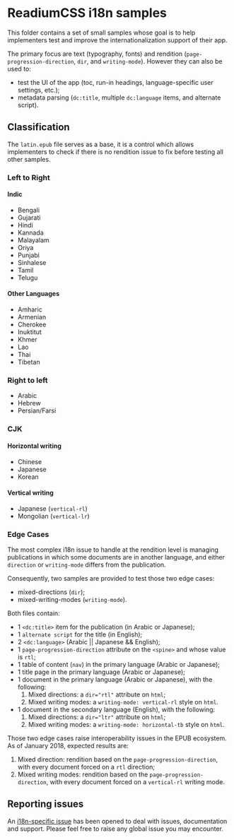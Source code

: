 # ReadiumCSS i18n samples

This folder contains a set of small samples whose goal is to help implementers test and improve the internationalization support of their app.

The primary focus are text (typography, fonts) and rendition (`page-progression-direction`, `dir`, and `writing-mode`). However they can also be used to: 

- test the UI of the app (toc, run-in headings, language-specific user settings, etc.);
- metadata parsing (`dc:title`, multiple `dc:language` items, and alternate script).

## Classification

The `latin.epub` file serves as a base, it is a control which allows implementers to check if there is no rendition issue to fix before testing all other samples.

### Left to Right 

#### Indic

- Bengali
- Gujarati
- Hindi
- Kannada
- Malayalam
- Oriya
- Punjabi
- Sinhalese
- Tamil
- Telugu

#### Other Languages

- Amharic
- Armenian
- Cherokee
- Inuktitut
- Khmer
- Lao
- Thai
- Tibetan

### Right to left

- Arabic
- Hebrew
- Persian/Farsi

### CJK

#### Horizontal writing

- Chinese
- Japanese
- Korean

#### Vertical writing

- Japanese (`vertical-rl`)
- Mongolian (`vertical-lr`)

### Edge Cases

The most complex i18n issue to handle at the rendition level is managing publications in which some documents are in another language, and either `direction` or `writing-mode` differs from the publication.

Consequently, two samples are provided to test those two edge cases:

- mixed-directions (`dir`);
- mixed-writing-modes (`writing-mode`).

Both files contain:

- 1 `<dc:title>` item for the publication (in Arabic or Japanese);
- 1 `alternate script` for the title (in English);
- 2 `<dc:language>` (Arabic || Japanese && English);
- 1 `page-progression-direction` attribute on the `<spine>` and whose value is `rtl`;
- 1 table of content (`nav`) in the primary language (Arabic or Japanese);
- 1 title page in the primary language (Arabic or Japanese);
- 1 document in the primary language (Arabic or Japanese), with the following: 
    1. Mixed directions: a `dir="rtl"` attribute on `html`;
    2. Mixed writing modes: a `writing-mode: vertical-rl` style on `html`.
- 1 document in the secondary language (English), with the following:
    1. Mixed directions: a `dir="ltr"` attribute on `html`;
    2. Mixed writing modes: a `writing-mode: horizontal-tb` style on `html`.

Those two edge cases raise interoperability issues in the EPUB ecosystem. As of January 2018, expected results are:

1. Mixed direction: rendition based on the `page-progression-direction`, with every document forced on a `rtl` direction;
2. Mixed writing modes: rendition based on the `page-progression-direction`, with every document forced on a `vertical-rl` writing mode.

## Reporting issues

An [i18n-specific issue](https://github.com/readium/readium-css/issues/26) has been opened to deal with issues, documentation and support. Please feel free to raise any global issue you may encounter.